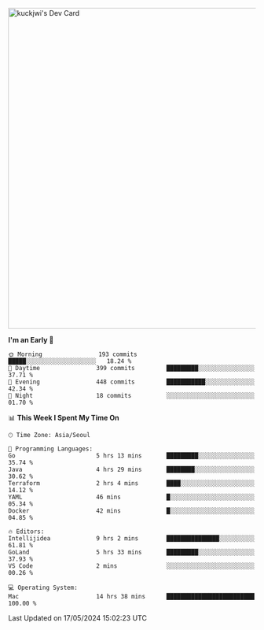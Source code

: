 <a href="https://app.daily.dev/kuckhwancho"><img src="https://api.daily.dev/devcards/v2/efef39c8028947428b3c0b486b9cd9b6.png?r=iz2&type=wide" width="652" alt="kuckjwi's Dev Card"/></a>

<!--START_SECTION:waka-->
**I'm an Early 🐤** 

```text
🌞 Morning                193 commits         █████░░░░░░░░░░░░░░░░░░░░   18.24 % 
🌆 Daytime                399 commits         █████████░░░░░░░░░░░░░░░░   37.71 % 
🌃 Evening                448 commits         ███████████░░░░░░░░░░░░░░   42.34 % 
🌙 Night                  18 commits          ░░░░░░░░░░░░░░░░░░░░░░░░░   01.70 % 
```


📊 **This Week I Spent My Time On** 

```text
🕑︎ Time Zone: Asia/Seoul

💬 Programming Languages: 
Go                       5 hrs 13 mins       █████████░░░░░░░░░░░░░░░░   35.74 % 
Java                     4 hrs 29 mins       ████████░░░░░░░░░░░░░░░░░   30.62 % 
Terraform                2 hrs 4 mins        ████░░░░░░░░░░░░░░░░░░░░░   14.12 % 
YAML                     46 mins             █░░░░░░░░░░░░░░░░░░░░░░░░   05.34 % 
Docker                   42 mins             █░░░░░░░░░░░░░░░░░░░░░░░░   04.85 % 

🔥 Editors: 
Intellijidea             9 hrs 2 mins        ███████████████░░░░░░░░░░   61.81 % 
GoLand                   5 hrs 33 mins       █████████░░░░░░░░░░░░░░░░   37.93 % 
VS Code                  2 mins              ░░░░░░░░░░░░░░░░░░░░░░░░░   00.26 % 

💻 Operating System: 
Mac                      14 hrs 38 mins      █████████████████████████   100.00 % 
```


 Last Updated on 17/05/2024 15:02:23 UTC
<!--END_SECTION:waka-->

